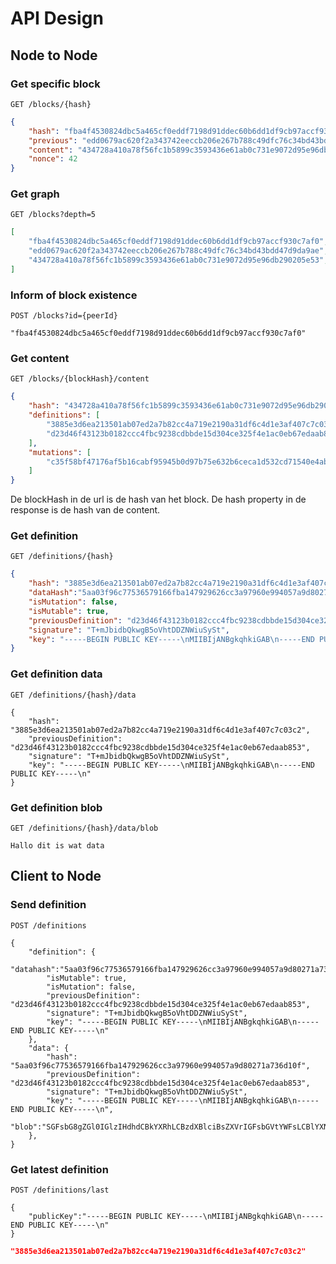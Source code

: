 # 	API Design

## Node to Node

### Get specific block

```http
GET /blocks/{hash}
```

```json
{
    "hash": "fba4f4530824dbc5a465cf0eddf7198d91ddec60b6dd1df9cb97accf930c7af0",
    "previous": "edd0679ac620f2a343742eeccb206e267b788c49dfc76c34bd43bdd47d9da9ae",
    "content": "434728a410a78f56fc1b5899c3593436e61ab0c731e9072d95e96db290205e53",
    "nonce": 42
}
```

### Get graph

```http
GET /blocks?depth=5
```

```json
[
    "fba4f4530824dbc5a465cf0eddf7198d91ddec60b6dd1df9cb97accf930c7af0",
    "edd0679ac620f2a343742eeccb206e267b788c49dfc76c34bd43bdd47d9da9ae",
    "434728a410a78f56fc1b5899c3593436e61ab0c731e9072d95e96db290205e53",
]
```

### Inform of block existence

```http
POST /blocks?id={peerId}

"fba4f4530824dbc5a465cf0eddf7198d91ddec60b6dd1df9cb97accf930c7af0"
```

### Get content

```http
GET /blocks/{blockHash}/content
```

```json
{
    "hash": "434728a410a78f56fc1b5899c3593436e61ab0c731e9072d95e96db290205e53",
    "definitions": [
        "3885e3d6ea213501ab07ed2a7b82cc4a719e2190a31df6c4d1e3af407c7c03c2",
        "d23d46f43123b0182ccc4fbc9238cdbbde15d304ce325f4e1ac0eb67edaab853"
    ],
    "mutations": [
        "c35f58bf47176af5b16cabf95945b0d97b75e632b6ceca1d532cd71540e4abac"
    ]
}
```

De blockHash in de url is de hash van het block. De hash property in de response is de hash van de content.

### Get definition

```http
GET /definitions/{hash}
```

```json
{
    "hash": "3885e3d6ea213501ab07ed2a7b82cc4a719e2190a31df6c4d1e3af407c7c03c2",
    "dataHash":"5aa03f96c77536579166fba147929626cc3a97960e994057a9d80271a736d10f",
    "isMutation": false,
    "isMutable": true,
    "previousDefinition": "d23d46f43123b0182ccc4fbc9238cdbbde15d304ce325f4e1ac0eb67edaab853",
    "signature": "T+mJbidbQkwgB5oVhtDDZNWiuSySt",
    "key": "-----BEGIN PUBLIC KEY-----\nMIIBIjANBgkqhkiGAB\n-----END PUBLIC KEY-----\n"
}
```

### Get definition data

```http
GET /definitions/{hash}/data
```

```
{
    "hash": "3885e3d6ea213501ab07ed2a7b82cc4a719e2190a31df6c4d1e3af407c7c03c2",
    "previousDefinition": "d23d46f43123b0182ccc4fbc9238cdbbde15d304ce325f4e1ac0eb67edaab853",
    "signature": "T+mJbidbQkwgB5oVhtDDZNWiuSySt",
    "key": "-----BEGIN PUBLIC KEY-----\nMIIBIjANBgkqhkiGAB\n-----END PUBLIC KEY-----\n"
}
```

### Get definition blob

```http
GET /definitions/{hash}/data/blob
```

```
Hallo dit is wat data
```

## Client to Node

### Send definition

```http
POST /definitions

{
    "definition": {
        "datahash":"5aa03f96c77536579166fba147929626cc3a97960e994057a9d80271a736d10f",
        "isMutable": true,
        "isMutation": false,
        "previousDefinition": "d23d46f43123b0182ccc4fbc9238cdbbde15d304ce325f4e1ac0eb67edaab853",
        "signature": "T+mJbidbQkwgB5oVhtDDZNWiuSySt",
        "key": "-----BEGIN PUBLIC KEY-----\nMIIBIjANBgkqhkiGAB\n-----END PUBLIC KEY-----\n"
    },
    "data": {
        "hash": "5aa03f96c77536579166fba147929626cc3a97960e994057a9d80271a736d10f",
        "previousDefinition": "d23d46f43123b0182ccc4fbc9238cdbbde15d304ce325f4e1ac0eb67edaab853",
        "signature": "T+mJbidbQkwgB5oVhtDDZNWiuSySt",
        "key": "-----BEGIN PUBLIC KEY-----\nMIIBIjANBgkqhkiGAB\n-----END PUBLIC KEY-----\n",
        "blob":"SGFsbG8gZGl0IGlzIHdhdCBkYXRhLCBzdXBlciBsZXVrIGFsbGVtYWFsLCBlYXN0ZXIgZWdnCg=="
    },
}
```

### Get latest definition

```http
POST /definitions/last

{
    "publicKey":"-----BEGIN PUBLIC KEY-----\nMIIBIjANBgkqhkiGAB\n-----END PUBLIC KEY-----\n"
}
```

```json
"3885e3d6ea213501ab07ed2a7b82cc4a719e2190a31df6c4d1e3af407c7c03c2"
```

